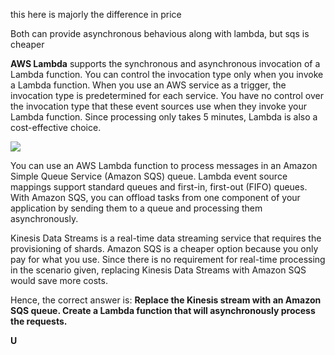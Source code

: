 this here is majorly the difference in price

Both can provide asynchronous behavious along with lambda, but sqs is cheaper

**AWS Lambda** supports the synchronous and asynchronous invocation of a Lambda function. You can control the invocation type only when you invoke a Lambda function. When you use an AWS service as a trigger, the invocation type is predetermined for each service. You have no control over the invocation type that these event sources use when they invoke your Lambda function. Since processing only takes 5 minutes, Lambda is also a cost-effective choice.

![](https://media.tutorialsdojo.com/product-page-diagram_Lambda-RealTimeStreamProcessing.d79d55b5f3a5d6b58142a6c0fc8a29eadc81c02b.png)

You can use an AWS Lambda function to process messages in an Amazon Simple Queue Service (Amazon SQS) queue. Lambda event source mappings support standard queues and first-in, first-out (FIFO) queues. With Amazon SQS, you can offload tasks from one component of your application by sending them to a queue and processing them asynchronously.

Kinesis Data Streams is a real-time data streaming service that requires the provisioning of shards. Amazon SQS is a cheaper option because you only pay for what you use. Since there is no requirement for real-time processing in the scenario given, replacing Kinesis Data Streams with Amazon SQS would save more costs.

Hence, the correct answer is: **Replace the Kinesis stream with an Amazon SQS queue. Create a Lambda function that will asynchronously process the requests.**

**U**
